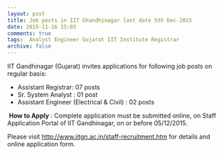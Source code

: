 ```yaml
---
layout: post
title: Job posts in IIT Ghandhinagar last date 5th Dec-2015   
date: 2015-11-16 15:03
comments: true
tags:  Analyst Engineer Gujarat IIT Institute Registrar 
archive: false
---
```

IIT Gandhinagar (Gujarat) invites applications for following job posts on regular basis:

- Assistant Registrar: 07 posts
- Sr. System Analyst : 01 post
- Assistant Engineer (Electrical & Civil) : 02 posts

 **How to Apply** : Complete application must be submitted online, on Staff Application Portal of IIT Gandhinagar, on or before 05/12/2015.

Please visit <http://www.iitgn.ac.in/staff-recruitment.htm> for details and online application form.

